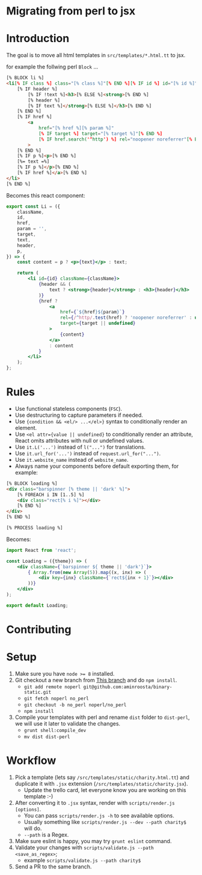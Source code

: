 Migrating from perl to jsx
=============

Introduction
===

The goal is to move all html templates in `src/templates/*.html.tt` to jsx.  

for example the follwing perl `Block` ...
```html
[% BLOCK li %]
<li[% IF class %] class="[% class %]"[% END %][% IF id %] id="[% id %]"[% END %]>
    [% IF header %]
        [% IF !text %]<h3>[% ELSE %]<strong>[% END %]
        [% header %]
        [% IF text %]</strong>[% ELSE %]</h3>[% END %]
    [% END %]
    [% IF href %]
        <a
            href="[% href %][% param %]"
            [% IF target %] target="[% target %]"[% END %]
            [% IF href.search('^http') %] rel="noopener noreferrer"[% END %]
        >
    [% END %]
    [% IF p %]<p>[% END %]
    [%= text =%]
    [% IF p %]</p>[% END %]
    [% IF href %]</a>[% END %]
</li>
[% END %]
```

Becomes this react component:
```jsx
export const Li = ({
    className,
    id,
    href,
    param = '',
    target,
    text,
    header,
    p,
}) => {
    const content = p ? <p>{text}</p> : text;

    return (
        <li id={id} className={className}>
            {header && (
                text ? <strong>{header}</strong> : <h3>{header}</h3>
            )}
            {href ?
                <a
                    href={`${href}${param}`}
                    rel={/^http/.test(href) ? 'noopener noreferrer' : undefined}
                    target={target || undefined}
                >
                    {content}
                </a>
                : content
            }
        </li>
    );
};
```

Rules
===

- Use functional stateless components (`FSC`).
- Use destructuring to capture parameters if needed.
- Use `{condition && <el/> ...</el>}` syntax to conditionally render an element.
- Use `<el attr={value || undefined}` to conditionally render an attribute, React omits attributes with null or undefined values.  
- Use `it.L('...')` instead of `l("...")` for translations.
- Use `it.url_for('...')` instead of `request.url_for("...")`.
- Use `it.website_name` instead of `website_name`.
- Always name your components before default exporting them, for example:

```html
[% BLOCK loading %]
<div class="barspinner [% theme || 'dark' %]">
    [% FOREACH i IN [1..5] %]
    <div class="rect[% i %]"></div>
    [% END %]
</div>
[% END %]

[% PROCESS loading %]
```

Becomes:
```jsx
import React from 'react';

const Loading = ({theme}) => (
    <div className={`barspinner ${ theme || 'dark'}`}>
        { Array.from(new Array(5)).map((x, inx) => (
            <div key={inx} className={`rect${inx + 1}`}></div>
        ))}
    </div>
);

export default Loading;
```


Contributing
===


Setup
====

1. Make sure you have `node >= 8` installed.
2. Git checkout a new branch from [This branch](https://github.com/aminroosta/binary-static/tree/no_perl) and do `npm install`.
    - `git add remote noperl git@github.com:aminroosta/binary-static.git`
    - `git fetch noperl no_perl`
    - `git checkout -b no_perl noperl/no_perl`
    - `npm install`
3. Compile your templates with perl and rename `dist` folder to `dist-perl`, we will use it later to validate the changes.
    - `grunt shell:compile_dev`
    - `mv dist dist-perl`

Workflow
====
1. Pick a template (lets say `/src/templates/static/charity.html.tt`) and duplicate it with `.jsx` extension (`/src/templates/static/charity.jsx`).  
    - Update the trello card, let everyone know you are working on this template :-)
2. After converting it to `.jsx` syntax, render with `scripts/render.js [options]`.
    - You can pass `scripts/render.js -h` to see available options. 
    - Usually something like `scripts/render.js --dev --path charity$` will do.
    - `--path` is a Regex.
3. Make sure eslint is happy, you may try `grunt eslint` command.
4. Validate your changes with `scripts/validate.js --path <save_as_regex>`;
    - example `scripts/validate.js --path charity$`
5. Send a PR to the same branch.
